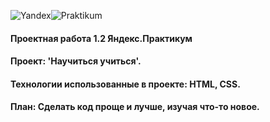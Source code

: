 ![Yandex](https://yastatic.net/q/logoaas/v2/%D0%AF%D0%BD%D0%B4%D0%B5%D0%BA%D1%81.svg?circle=black&color=000&first=white)![Praktikum](https://yastatic.net/q/logoaas/v2/%D0%9F%D1%80%D0%B0%D0%BA%D1%82%D0%B8%D0%BA%D1%83%D0%BC.svg?color=000)
#### Проектная работа 1.2 Яндекс.Практикум 

#### Проект: 'Научиться учиться'. 

#### Технологии использованные в проекте: HTML, CSS.

#### План: Сделать код проще и лучше, изучая что-то новое.